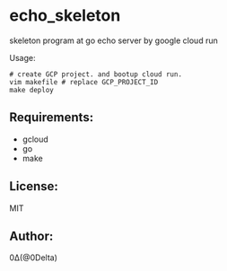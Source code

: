 echo_skeleton
========

skeleton program at go echo server by google cloud run

Usage:
```
# create GCP project. and bootup cloud run.
vim makefile # replace GCP_PROJECT_ID
make deploy
```

Requirements:
-------------
+ gcloud
+ go
+ make

License:
--------
MIT

Author:
-------
0Δ(@0Delta)
